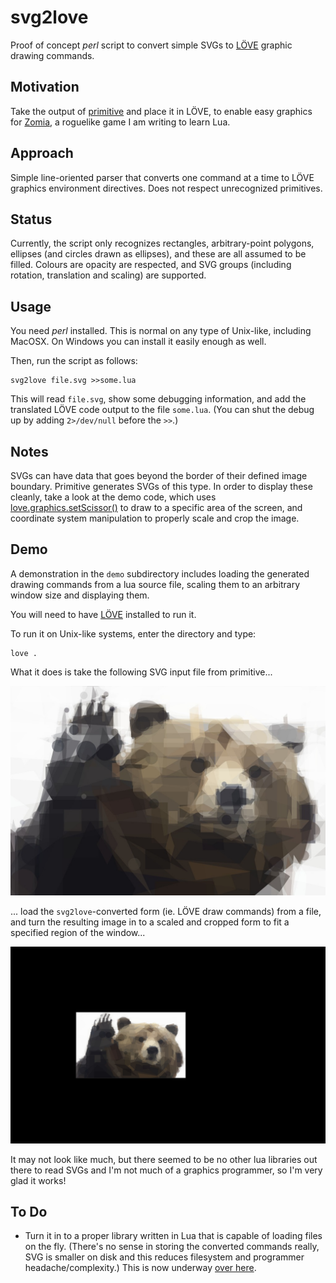 # svg2love

Proof of concept *perl* script to convert simple SVGs to [LÖVE](https://love2d.org/wiki/Main_Page) graphic drawing commands.

## Motivation

Take the output of [primitive](https://github.com/fogleman/primitive) and place it in LÖVE, to enable easy graphics for [Zomia](https://github.com/globalcitizen/zomia), a roguelike game I am writing to learn Lua.

## Approach

Simple line-oriented parser that converts one command at a time to LÖVE graphics environment directives. Does not respect unrecognized primitives.

## Status

Currently, the script only recognizes rectangles, arbitrary-point polygons, ellipses (and circles drawn as ellipses), and these are all assumed to be filled. Colours are opacity are respected, and SVG groups (including rotation, translation and scaling) are supported.

## Usage

You need *perl* installed. This is normal on any type of Unix-like, including MacOSX. On Windows you can install it easily enough as well.

Then, run the script as follows:

```
svg2love file.svg >>some.lua
```

This will read `file.svg`, show some debugging information, and add the translated LÖVE code output to the file `some.lua`. (You can shut the debug up by adding `2>/dev/null` before the `>>`.)

## Notes

SVGs can have data that goes beyond the border of their defined image boundary. Primitive generates SVGs of this type. In order to display these cleanly, take a look at the demo code, which uses [love.graphics.setScissor()](https://love2d.org/wiki/love.graphics.setScissor) to draw to a specific area of the screen, and coordinate system manipulation to properly scale and crop the image.

## Demo

A demonstration in the `demo` subdirectory includes loading the generated drawing commands from a lua source file, scaling them to an arbitrary window size and displaying them.

You will need to have [LÖVE](https://love2d.org/wiki/Main_Page) installed to run it.

To run it on Unix-like systems, enter the directory and type:
```
love .
```

What it does is take the following SVG input file from primitive...

![Demo source SVG](https://raw.githubusercontent.com/globalcitizen/svg2love/master/demo/demo-source.jpg)

... load the `svg2love`-converted form (ie. LÖVE draw commands) from a file, and turn the resulting image in to a scaled and cropped form to fit a specified region of the window...

![Demo screenshot](https://raw.githubusercontent.com/globalcitizen/svg2love/master/demo/screenshot.jpg)

It may not look like much, but there seemed to be no other lua libraries out there to read SVGs and I'm not much of a graphics programmer, so I'm very glad it works!

## To Do

* Turn it in to a proper library written in Lua that is capable of loading files on the fly. (There's no sense in storing the converted commands really, SVG is smaller on disk and this reduces filesystem and programmer headache/complexity.) This is now underway [over here](https://github.com/globalcitizen/svglover).
